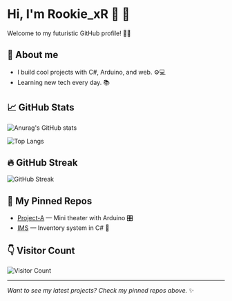 # Hi, I'm Rookie_xR 👋 🚀  
Welcome to my futuristic GitHub profile! 🌌✨

## 🔭 About me
- I build cool projects with C#, Arduino, and web. ⚙️💻
- Learning new tech every day. 📚

## 📈 GitHub Stats
![Anurag's GitHub stats](https://github-readme-stats.vercel.app/api?username=JayDeRukz&show_icons=true&theme=tokyonight&hide_border=true)

![Top Langs](https://github-readme-stats.vercel.app/api/top-langs/?username=JayDeRukz&layout=compact&theme=tokyonight&hide_border=true)

## 🔥 GitHub Streak
![GitHub Streak](https://github-readme-streak-stats.herokuapp.com/?user=JayDeRukz&theme=tokyonight&hide_border=true)

## 🧾 My Pinned Repos
<!-- Use GitHub pinned repos in your profile UI, or list here -->
- [Project-A](https://github.com/JayDeRukz/project-a) — Mini theater with Arduino 🎛️
- [IMS](https://github.com/JayDeRukz/ims) — Inventory system in C# 🧾

## 👇 Visitor Count
![Visitor Count](https://profile-counter.glitch.me/JayDeRukz/count.svg)

---

*Want to see my latest projects? Check my pinned repos above.* ✨
